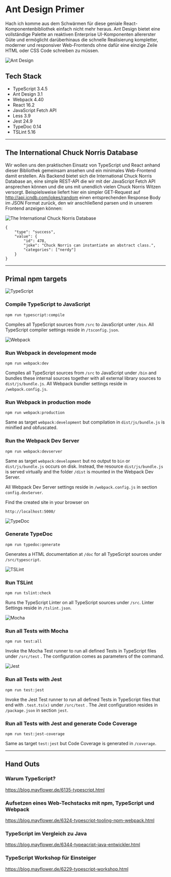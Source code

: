 # Ant Design Primer

Hach ich komme aus dem Schwärmen für diese geniale React-Komponentenbibliothek einfach nicht mehr heraus. Ant Design bietet eine vollständige Palette an reaktiven Enterprise UI-Komponenten allererster Güte und ermöglicht darüberhinaus die schnelle Realisierung kompletter, moderner und responsiver Web-Frontends ohne dafür eine einzige Zeile HTML oder CSS Code schreiben zu müssen.

![Ant Design](_ASSET/readme/150px/logo_ant_design.png)

## Tech Stack
- TypeScript 3.4.5
- Ant Design 3.1
- Webpack 4.40
- React 16.2
- JavaScript Fetch API
- Less 3.9
- Jest 24.9
- TypeDoc 0.14
- TSLint 5.16

<hr>

## The International Chuck Norris Database

Wir wollen uns den praktischen Einsatz von TypeScript und React anhand dieser Bibliothek gemeinsam ansehen und ein minimales Web-Frontend damit erstellen. Als Backend bietet sich die International Chuck Norris Database an, eine simple REST-API die wir mit der JavaScript Fetch API ansprechen können und die uns mit unendlich vielen Chuck Norris Witzen versorgt. Beispielsweise liefert hier ein simpler GET-Request auf http://api.icndb.com/jokes/random einen entsprechenden Response Body im JSON Format zurück, den wir anschließend parsen und in unserem Frontend anzeigen können:

![The International Chuck Norris Database](_ASSET/readme/150px/icndb.png)

```
{
    "type": "success", 
    "value": { 
        "id": 478, 
        "joke": "Chuck Norris can instantiate an abstract class.", 
        "categories": ["nerdy"] 
    }
}
```

<hr>

## Primal npm targets

![TypeScript](_ASSET/readme/150px/logo_typescript.png)

### Compile TypeScript to JavaScript
`npm run typescript:compile`

Compiles all TypeScript sources from `/src` to JavaScript unter `/bin`.
All TypeScript compiler settings reside in `/tsconfig.json`.

![Webpack](_ASSET/readme/150px/logo_webpack.png)

### Run Webpack in development mode
`npm run webpack:dev`

Compiles all TypeScript sources from `/src` to JavaScript under `/bin` and bundles these internal sources together with all external library sources to `dist/js/bundle.js`.
All Webpack bundler settings reside in `/webpack.config.js`.

### Run Webpack in production mode
`npm run webpack:production`

Same as target `webpack:development` but compilation in `dist/js/bundle.js` is minified and obfuscated.

### Run the Webpack Dev Server
`npm run webpack:devserver`

Same as target `webpack:development` but no output to `bin` or `dist/js/bundle.js` occurs on disk.
Instead, the resource `dist/js/bundle.js` is served virtually and the folder `/dist` is mounted in the Webpack Dev Server.

All Webpack Dev Server settings reside in `/webpack.config.js` in section `config.devServer`.

Find the created site in your browser on
```
http://localhost:5000/
```

![TypeDoc](_ASSET/readme/150px/logo_typedoc.png)

### Generate TypeDoc
`npm run typedoc:generate`

Generates a HTML documentation at `/doc` for all TypeScript sources under `/src/typescript`.

![TSLint](_ASSET/readme/150px/logo_tslint.png)

### Run TSLint
`npm run tslint:check`

Runs the TypeScript Linter on all TypeScript sources under `/src`.
Linter Settings reside in `/tslint.json`.

![Mocha](_ASSET/readme/150px/logo_mocha.png)

### Run all Tests with Mocha
`npm run test:all`

Invoke the Mocha Test runner to run all defined Tests in TypeScript files under `/src/test` .
The configuration comes as parameters of the command.

![Jest](_ASSET/readme/150px/logo_jest.png)

### Run all Tests with Jest
`npm run test:jest`

Invoke the Jest Test runner to run all defined Tests in TypeScript files that end with `.test.ts(x)` under `/src/test` .
The Jest configuration resides in `/package.json` in section `jest`.

### Run all Tests with Jest and generate Code Coverage
`npm run test:jest-coverage`

Same as target `test:jest` but Code Coverage is generated in `/coverage`.

<hr>

## Hand Outs

### Warum TypeScript?

https://blog.mayflower.de/6135-typescript.html

### Aufsetzen eines Web-Techstacks mit npm, TypeScript und Webpack

https://blog.mayflower.de/6324-typescript-tooling-npm-webpack.html

### TypeScript im Vergleich zu Java

https://blog.mayflower.de/6344-typeacript-java-entwickler.html

### TypeScript Workshop für Einsteiger

https://blog.mayflower.de/6229-typescript-workshop.html
